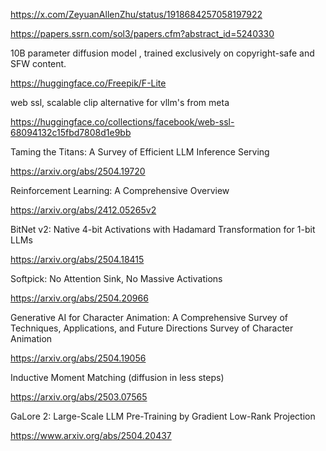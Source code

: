 https://x.com/ZeyuanAllenZhu/status/1918684257058197922

https://papers.ssrn.com/sol3/papers.cfm?abstract_id=5240330


10B parameter diffusion model , trained exclusively on copyright-safe and SFW content. 

https://huggingface.co/Freepik/F-Lite

web ssl, scalable clip alternative for vllm's from meta

https://huggingface.co/collections/facebook/web-ssl-68094132c15fbd7808d1e9bb


Taming the Titans: A Survey of Efficient LLM Inference Serving

https://arxiv.org/abs/2504.19720

Reinforcement Learning: A Comprehensive Overview

https://arxiv.org/abs/2412.05265v2

BitNet v2: Native 4-bit Activations with Hadamard Transformation for 1-bit LLMs

https://arxiv.org/abs/2504.18415

Softpick: No Attention Sink, No Massive Activations

https://arxiv.org/abs/2504.20966

Generative AI for Character Animation: A Comprehensive Survey of Techniques, Applications, and Future Directions
Survey of Character Animation

https://arxiv.org/abs/2504.19056

Inductive Moment Matching (diffusion in less steps)

https://arxiv.org/abs/2503.07565

GaLore 2: Large-Scale LLM Pre-Training by Gradient Low-Rank Projection

https://www.arxiv.org/abs/2504.20437

